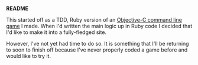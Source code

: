 **README**

This started off as a TDD, Ruby version of an [Objective-C command line game](http://github.com/hamchapman/makerword) I made. When I'd written the main logic up in Ruby code I decided that I'd like to make it into a fully-fledged site.

However, I've not yet had time to do so. It is something that I'll be returning to soon to finish off because I've never properly coded a game before and would like to try it.
